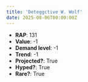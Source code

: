 ```yaml
---
title: 'Deteggctive W. Wolf'
date: 2025-08-06T00:00:00Z
---
```

- **RAP**: 131
- **Value**: -1
- **Demand level**: -1
- **Trend**: -1
- **Projected?**: True
- **Hyped?**: True
- **Rare?**: True
